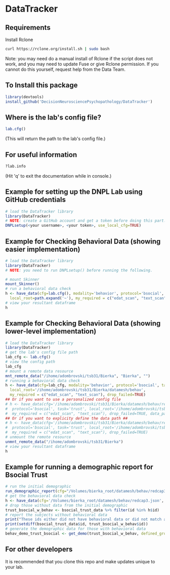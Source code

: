 # DataTracker

## Requirements
Install Rclone
```bash
curl https://rclone.org/install.sh | sudo bash
```
Note: you may need do a manual install of Rclone if the script does not work,
and you may need to update Fuse or give Rclone permission. If you cannot do this 
yourself, request help from the Data Team.

## To Install this package
```r
library(devtools)
install_github('DecisionNeurosciencePsychopathology/DataTracker')
```

## Where is the lab's config file?
```r
lab.cfg()
```
(This will return the path to the lab's config file.)

## For useful information
```r
?lab.info
```
(Hit 'q' to exit the documentation while in console.)

## Example for setting up the DNPL Lab using GitHub credentials
```r
# load the DataTracker library
library(DataTracker)
# NOTE: create a GitHub account and get a token before doing this part.
DNPLsetup(<your username>, <your token>, use_local_cfg=TRUE)
```

## Example for Checking Behavioral Data (showing easier implementation)
```r
# load the DataTracker library
library(DataTracker)
# NOTE: you need to run DNPLsetup() before running the following.

# mount Skinner
mount_Skinner()
# run a behavioral data check
h <- have_data(cfg=lab.cfg(), modality='behavior', protocol='bsocial', task='trust', 
  local_root=path.expand('~'), my_required = c("edat_scan", "text_scan"), drop_failed=TRUE)
# view your resultant dataframe
h
```

## Example for Checking Behavioral Data (showing lower-level implementation)
```r
# load the DataTracker library
library(DataTracker)
# get the lab's config file path
lab_cfg <- lab.cfg()
# view the config path
lab_cfg
# mount a remote data resource
mnt_remote_data("/ihome/adombrovski/tsb31/Bierka", "Bierka", "")
# running a behavioral data check
h <- have_data(cfg=lab_cfg, modality='behavior', protocol='bsocial', task='trust', 
  local_root='/ihome/adombrovski/tsb31/Bierka/datamesh/behav', 
  my_required = c("edat_scan", "text_scan"), drop_failed=TRUE)
## Or if you want to use a personalized config file
# h <- have_data(cfg='/ihome/adombrovski/tsb31/Bierka/datamesh/behav/redcap3.json', modality='behavior', 
#  protocol='bsocial', task='trust', local_root='/ihome/adombrovski/tsb31/Bierka', 
#  my_required = c("edat_scan", "text_scan"), drop_failed=TRUE, data_path='datamesh/behav/trust_bsocial')
## Or if you want to explicity define the data path ##
# h <- have_data(cfg='/ihome/adombrovski/tsb31/Bierka/datamesh/behav/redcap3.json', modality='behavior', 
#  protocol='bsocial', task='trust', local_root='/ihome/adombrovski/tsb31/Bierka', 
#  my_required = c("edat_scan", "text_scan"), drop_failed=TRUE)
# unmount the remote resource
unmnt_remote_data("/ihome/adombrovski/tsb31/Bierka")
# view your resultant dataframe
h
```

## Example for running a demographic report for Bsocial Trust
```r
# run the initial demographic
run_demographic_report(cfg="/Volumes/bierka_root/datamesh/behav/redcap3.json", protocol="bsocial", task="trust", load_env=TRUE)
# get the behavioral data check
h <- have_data(cfg='/Volumes/bierka_root/datamesh/behav/redcap3.json', modality='behavior', protocol='bsocial', task='trust', local_root='/Volumes/bierka_root', my_required = c("edat_scan", "text_scan"), drop_failed=TRUE)
# drop those without data from the initial demographic
trust_bsocial_w_behav <- bsocial_trust_data %>% filter(id %in% h$id)
# report the subjects without behavioral data
print("These ids either did not have behavioral data or did not match as a real subject id.")
print(setdiff(bsocial_trust_data$id, trust_bsocial_w_behav$id))
# generate the demographic data for those with behavioral data
behav_demo_trust_bsocial <- get_demo(trust_bsocial_w_behav, defined_groups=c('HL', 'LL', 'HC', 'NON'))
```

## For other developers
It is recommended that you clone this repo and make updates unique to your lab.
